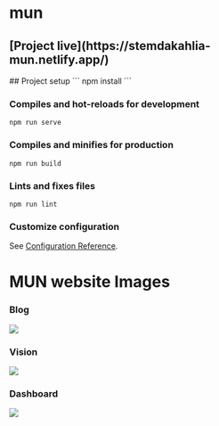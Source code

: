 # mun
<h2>[Project live](https://stemdakahlia-mun.netlify.app/)</h2>
## Project setup
```
npm install
```

### Compiles and hot-reloads for development
```
npm run serve
```

### Compiles and minifies for production
```
npm run build
```

### Lints and fixes files
```
npm run lint
```

### Customize configuration
See [Configuration Reference](https://cli.vuejs.org/config/).
# MUN website Images
<h3>Blog</h3>
<img src="https://i.im.ge/2022/08/18/OsCDux.blogMUN.jpg"/>
<h3>Vision</h3>
<img src="https://i.im.ge/2022/08/18/OsCCLY.visionMUN.jpg"/>
<h3>Dashboard</h3>
<img src="https://i.im.ge/2022/08/18/OsCYqC.dashbaordMUN.jpg"/>

